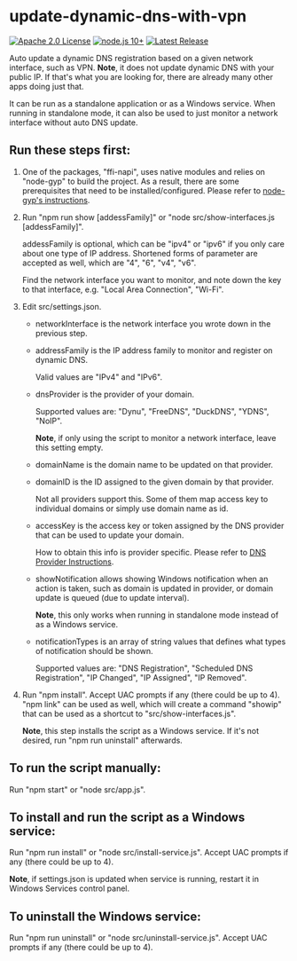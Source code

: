 # update-dynamic-dns-with-vpn
[![Apache 2.0 License](https://img.shields.io/badge/License-Apache%202.0-yellow)](https://raw.githubusercontent.com/blu3mania/update-dynamic-dns-with-vpn/main/LICENSE)
[![node.js 10+](https://img.shields.io/badge/node.js-10.16.3-blue?logo=node.js)](https://nodejs.org/en/)
[![Latest Release](https://img.shields.io/github/v/release/blu3mania/update-dynamic-dns-with-vpn)](https://github.com/blu3mania/update-dynamic-dns-with-vpn/releases/latest)

Auto update a dynamic DNS registration based on a given network interface, such as VPN. **Note**, it does
not update dynamic DNS with your public IP. If that's what you are looking for, there are already many other
apps doing just that.

It can be run as a standalone application or as a Windows service. When running in standalone mode, it can
also be used to just monitor a network interface without auto DNS update.

## Run these steps first:

1. One of the packages, "ffi-napi", uses native modules and relies on "node-gyp" to build the project. As a
   result, there are some prerequisites that need to be installed/configured. Please refer to [node-gyp's
   instructions](https://github.com/nodejs/node-gyp#installation).
2. Run "npm run show \[addessFamily\]" or "node src/show-interfaces.js \[addessFamily\]".

   addessFamily is optional, which can be "ipv4" or "ipv6" if you only care about one type of IP address.
   Shortened forms of parameter are accepted as well, which are "4", "6", "v4", "v6".

   Find the network interface you want to monitor, and note down the key to that interface, e.g. "Local Area
   Connection", "Wi-Fi".
3. Edit src/settings.json.
   * networkInterface is the network interface you wrote down in the previous step.
   * addressFamily is the IP address family to monitor and register on dynamic DNS.

     Valid values are "IPv4" and "IPv6".
   * dnsProvider is the provider of your domain.

     Supported values are: "Dynu", "FreeDNS", "DuckDNS", "YDNS", "NoIP".

     **Note**, if only using the script to monitor a network interface, leave this setting empty.
   * domainName is the domain name to be updated on that provider.
   * domainID is the ID assigned to the given domain by that provider.

     Not all providers support this. Some of them map access key to individual domains or simply use domain
     name as id.
   * accessKey is the access key or token assigned by the DNS provider that can be used to update your domain.

     How to obtain this info is provider specific. Please refer to [DNS Provider Instructions](DNS-Providers.md).
   * showNotification allows showing Windows notification when an action is taken, such as domain is updated
     in provider, or domain update is queued (due to update interval).

     **Note**, this only works when running in standalone mode instead of as a Windows service.
   * notificationTypes is an array of string values that defines what types of notification should be shown.

     Supported values are: "DNS Registration", "Scheduled DNS Registration", "IP Changed", "IP Assigned", "IP
     Removed".
4. Run "npm install". Accept UAC prompts if any (there could be up to 4). "npm link" can be used as well,
   which will create a command "showip" that can be used as a shortcut to "src/show-interfaces.js".

   **Note**, this step installs the script as a Windows service. If it's not desired, run "npm run uninstall"
   afterwards.

## To run the script manually:

Run "npm start" or "node src/app.js".

## To install and run the script as a Windows service:

Run "npm run install" or "node src/install-service.js". Accept UAC prompts if any (there could be up to 4).

**Note**, if settings.json is updated when service is running, restart it in Windows Services control panel.

## To uninstall the Windows service:

Run "npm run uninstall" or "node src/uninstall-service.js". Accept UAC prompts if any (there could be up to 4).

